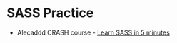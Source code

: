 # SASS Practice

* Alecaddd CRASH course - [Learn SASS in 5 minutes](https://www.youtube.com/watch?v=ok3y4E5NEmw&list=PLriKzYyLb28nvORWgaD0hAbBcJUcsxy16&index=1)
